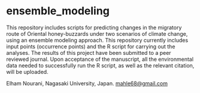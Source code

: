 # ensemble_modeling
This repository includes scripts for predicting changes in the migratory route of Oriental honey-buzzards under two scenarios of climate change, using an ensemble modeling approach.
This repository currently includes input points (occurrence points) and the R script for carrying out the analyses.
The results of this project have been submitted to a peer reviewed journal. Upon acceptance of the manuscript, all the environmental data needed to successfully run the R script, as well as the relevant citation, will be uploaded.

Elham Nourani,
Nagasaki University, Japan.
mahle68@gmail.com
